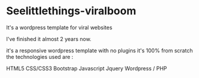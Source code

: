# Seelittlethings-viralboom
It's a wordpress template for viral websites

I've finished it almost 2 years now.

it's a responsive wordpress template with no plugins it's 100% from scratch the technologies used are :

  HTML5
  CSS/CSS3
  Bootstrap
  Javascript
  Jquery
  Wordpress / PHP
